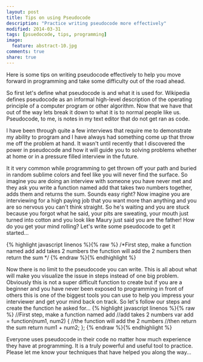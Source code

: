```yaml
---
layout: post
title: Tips on using Pseudocode
description: "Practice writing pseudocode more effectively"
modified: 2014-03-31
tags: [psuedocode, tips, programming]
image:
  feature: abstract-10.jpg
comments: true
share: true
---
```


Here is some tips on writing pseudocode effectively to help you move forward in programming and take some difficulty out of the road ahead.

So first let's define what pseudocode is and what it is used for. Wikipedia defines pseudocode as an informal high-level description of the operating principle of a computer program or other algorithm. Now that we have that out of the way lets break it down to what it is to normal people like us. Pseudocode, to me, is notes in my text editor that do not get ran as code.

I have been through quite a few interviews that require me to demonstrate my ability to program and I have always had something come up that throw me off the problem at hand. It wasn't until recently that I discovered the power in pseudocode and how it will guide you to solving problems whether at home or in a pressure filled interview in the future.

It it very common while programming to get thrown off your path and buried in random sublime colors and feel like you will never find the surface. So imagine you are doing an interview with someone you have never met and they ask you write a function named add that takes two numbers together, adds them and returns the sum. Sounds easy right? Now imagine you are interviewing for a high paying job that you want more than anything and you are so nervous you can't think straight. So he's waiting and you are stuck because you forgot what he said, your pits are sweating, your mouth just turned into cotton and you look like Maury just said you are the father! How do you get your mind rolling? Let's write some pseudocode to get it started...


{% highlight javascript linenos %}{% raw %}
/*First step, make a function named add
  add takes 2 numbers
  the function will add the 2 numbers
  then return the sum
*/
 {% endraw %}{% endhighlight %}

Now there is no limit to the pseudocode you can write. This is all about what will make you visualize the issue in steps instead of one big problem. Obviously this is not a super difficult function to create but if you are a beginner and you have never been exposed to programming in front of others this is one of the biggest tools you can use to help you impress your interviewer and get your mind back on track. So let's follow our steps and create the function he asked for...
{% highlight javascript linenos %}{% raw %}
//First step, make a function named add
//add takes 2 numbers
var add = function(num1, num2) {
//the function will add the 2 numbers
//then return the sum
  return num1 + num2;
};
 {% endraw %}{% endhighlight %}

Everyone uses pseudocode in their code no matter how much experience they have at programming. It is a truly powerful and useful tool to practice. Please let me know your techniques that have helped you along the way...


